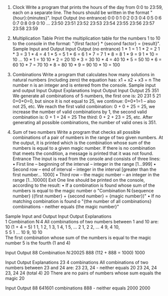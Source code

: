 01. Clock
Write a program that prints the hours of the day from 0:0 to 23:59, each on a separate line.
The hours should be written in the format "{hour}:{minutes}".
Input	        Output
(no entrance)	0:0
              0:1
              0:2
              0:3
              0:4
              0:5
              0:6
              0:7
              0:8
              0:9
              0:10
              ...
              23:50
              23:51
              23:52
              23:53
              23:54
              23:55
              23:56
              23:57
              23:58
              23:59
    
02. Multiplication Table
Print the multiplication table for the numbers 1 to 10 to the console in the format:
"{first factor} * {second factor} = {result}".
Sample Input and Output
Input Output
(no entrance)	1 * 1 = 1
              1 * 2 = 2
              1 * 3 = 3
              1 * 4 = 4
              1 * 5 = 5
              1 * 6 = 6
              1 * 7 = 7
              1 * 8 = 8
              1 * 9 = 9
              1 * 10 = 10
              ...
              10 * 1 = 10
              10 * 2 = 20
              10 * 3 = 30
              10 * 4 = 40
              10 * 5 = 50
              10 * 6 = 60
              10 * 7 = 70
              10 * 8 = 80
              10 * 9 = 90
              10 * 10 = 100

03. Combinations
Write a program that calculates how many solutions in natural numbers (including zero) the equation has:
x1 + x2 + x3 = n
The number n is an integer and is entered from the console.
Sample input and output
Input Output Explanations                                                 Input Output Input Output
25    351    We generate all combinations of 5 numbers, the first one is: 20    231    5     21
             0+0+0=0, but since it is not equal to 25, we continue:
             0+0+1=1 – also not 25, etc.
            We reach the first valid combination:
            0 + 0 + 25 = 25, we increase the number of valid
            combinations by 1,
            the second valid combination is:
            0 + 1 + 24 = 25
            The third:
            0 + 2 + 23 = 25, etc.
            After generating all possible combinations,
            the number of valid ones is 351.
    
04. Sum of two numbers
Write a program that checks all possible combinations of a pair of numbers in the range of two given numbers. At the output,
it is printed which is the combination whose sum of the numbers is equal to a given magic number.
If there is no combination that meets the condition, a message is printed that it was not found.
Entrance
The input is read from the console and consists of three lines:
• First line – beginning of the interval – integer in the range [1...999]
• Second row – end of interval – integer in the interval [greater than the first number... 1000]
• Third row – the magic number – an integer in the range [1...10000]
Exit
One line should be printed on the console, according to the result:
• If a combination is found whose sum of the numbers is equal to the magic number
o "Combination N:{sequence number} ({first number} + {second number} = {magic number})"
• If no matching combination is found
o "{the number of all combinations} combinations - neither equals {the magic number}"

Sample Input and Output
Input  Output           Explanations                                             
1      Combination N:4  All combinations of two numbers between 1 and 10 are:    
10     (1 + 4 = 5)      1 1, 1 2, 1 3, 1 4, 1 5, ... 2 1, 2 2, ... 4 9, 4 10,    
5                       5 1 ... 10 9, 10 10                                      
                        The first combination whose sum of the numbers is equal
                        to the magic number 5 is the fourth (1 and 4)

Input  Output
88     Combination N:20025 
888    (112 + 888 = 1000)
1000

Input	Output                Explanations
23    4 combinations        All combinations of two numbers between 23 and 24 are: 23 23,
24    - neither equals 20   23 24, 24 23, 24 24 (total 4)
20	                        There are no pairs of numbers whose sum equals the magic 20

Input Output
88    641601 combinations 
888   - neither equals 2000
2000	




